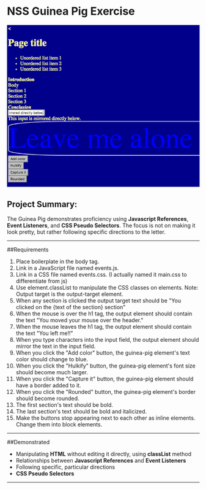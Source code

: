 # NSS Guinea Pig Exercise

![Splashpage](https://raw.githubusercontent.com/mitchellblom/guineaPig/guineaPig/guineaPig.png)

## Project Summary:
The Guinea Pig demonstrates proficiency using **Javascript References**, **Event Listeners**, and **CSS Pseudo Selectors**. The focus is not on making it look pretty, but rather following specific directions to the letter.

<hr>

##Requirements
1. Place boilerplate in the body tag.
1. Link in a JavaScript file named events.js.
1. Link in a CSS file named events.css. (I actually named it main.css to differentiate from js)
1. Use element.classList to manipulate the CSS classes on elements.
Note: Output target is the output-target element.
1. When any section is clicked the output target text should be "You clicked on the {text of the section} section"
1. When the mouse is over the h1 tag, the output element should contain the text "You moved your mouse over the header."
1. When the mouse leaves the h1 tag, the output element should contain the text "You left me!!"
1. When you type characters into the input field, the output element should mirror the text in the input field.
1. When you click the "Add color" button, the guinea-pig element's text color should change to blue.
1. When you click the "Hulkify" button, the guinea-pig element's font size should become much larger.
1. When you click the "Capture it" button, the guinea-pig element should have a border added to it.
1. When you click the "Rounded" button, the guinea-pig element's border should become rounded.
1. The first section's text should be bold.
1. The last section's text should be bold and italicized.
1. Make the buttons stop appearing next to each other as inline elements. Change them into block elements.

<hr>

##Demonstrated
 - Manipulating **HTML** without editing it directly, using **classList** method
 - Relationships between **Javascript References** and **Event Listeners**
 - Following specific, particular directions
 - **CSS Pseudo Selectors**

<hr>